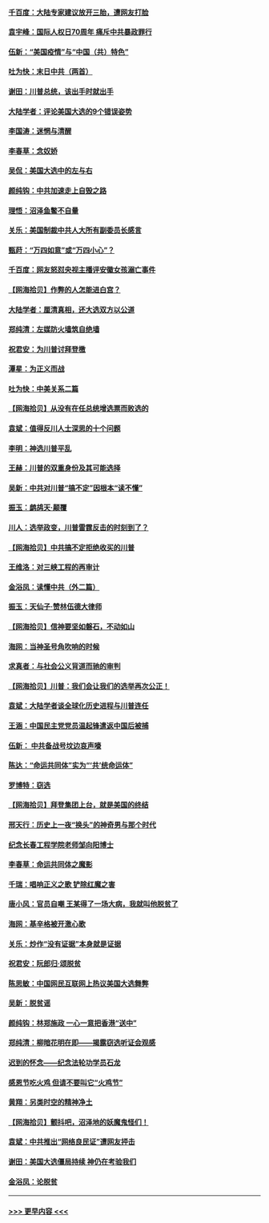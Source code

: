 #### [千百度：大陆专家建议放开三胎，遭网友打脸](../pages/nsc993/n12614456.md?t=12121751) 
#### [袁宇峰：国际人权日70周年 痛斥中共暴政罪行](../pages/nsc993/n12611965.md?t=12121751) 
#### [伍新：“美国疫情”与“中国（共）特色”](../pages/nsc993/n12611463.md?t=12121751) 
#### [吐为快：末日中共（两首）](../pages/nsc993/n12611461.md?t=12121751) 
#### [谢田：川普总统，该出手时就出手](../pages/nsc993/n12610905.md?t=12121751) 
#### [大陆学者：评论美国大选的9个错误姿势](../pages/nsc993/n12609586.md?t=12121751) 
#### [李国涛：迷惘与清醒](../pages/nsc993/n12607532.md?t=12121751) 
#### [李春草：念奴娇](../pages/nsc993/n12607083.md?t=12121751) 
#### [吴侃：美国大选中的左与右](../pages/nsc993/n12607054.md?t=12121751) 
#### [颜纯钩：中共加速走上自毁之路](../pages/nsc993/n12606473.md?t=12121751) 
#### [理悟：沼泽鱼鳖不自量](../pages/nsc993/n12606454.md?t=12121751) 
#### [关乐：美国制裁中共人大所有副委员长感言](../pages/nsc993/n12606442.md?t=12121751) 
#### [甄莳：“万四如意”或“万四小心”？](../pages/nsc993/n12606091.md?t=12121751) 
#### [千百度：网友怒怼央视主播评安徽女孩溺亡事件](../pages/nsc993/n12605370.md?t=12121751) 
#### [【网海拾贝】作弊的人怎能进白宫？](../pages/nsc993/n12603546.md?t=12121751) 
#### [大陆学者：厘清真相，还大选双方以公道](../pages/nsc993/n12603475.md?t=12121751) 
#### [郑纯清：左媒防火墙筑自绝墙](../pages/nsc993/n12602226.md?t=12121751) 
#### [祝君安：为川普讨拜登檄](../pages/nsc993/n12602199.md?t=12121751) 
#### [潭星：为正义而战](../pages/nsc993/n12600926.md?t=12121751) 
#### [吐为快：中美关系二篇](../pages/nsc993/n12600908.md?t=12121751) 
#### [【网海拾贝】从没有在任总统增选票而败选的](../pages/nsc993/n12600435.md?t=12121751) 
#### [袁斌：值得反川人士深思的十个问题](../pages/nsc993/n12600332.md?t=12121751) 
#### [李明：神选川普平乱](../pages/nsc993/n12599751.md?t=12121751) 
#### [王赫：川普的双重身份及其可能选择](../pages/nsc993/n12599723.md?t=12121751) 
#### [吴新：中共对川普“搞不定”因根本“读不懂”](../pages/nsc993/n12599502.md?t=12121751) 
#### [振玉：鹧鸪天‧颠覆](../pages/nsc993/n12599494.md?t=12121751) 
#### [川人：选举政变，川普雷霆反击的时刻到了？](../pages/nsc993/n12599291.md?t=12121751) 
#### [【网海拾贝】中共搞不定拒绝收买的川普](../pages/nsc993/n12598955.md?t=12121751) 
#### [王维洛：对三峡工程的再审计](../pages/nsc993/n12598436.md?t=12121751) 
#### [金浴凤：读懂中共（外二篇）](../pages/nsc993/n12597943.md?t=12121751) 
#### [振玉：天仙子‧赞林伍德大律师](../pages/nsc993/n12597929.md?t=12121751) 
#### [【网海拾贝】信神要坚如磐石，不动如山](../pages/nsc993/n12597901.md?t=12121751) 
#### [海网：当神圣号角吹响的时候](../pages/nsc993/n12595891.md?t=12121751) 
#### [求真者：与社会公义背道而驰的审判](../pages/nsc993/n12595868.md?t=12121751) 
#### [【网海拾贝】川普：我们会让我们的选举再次公正！](../pages/nsc993/n12594930.md?t=12121751) 
#### [袁斌：大陆学者谈全球化历史进程与川普连任](../pages/nsc993/n12594690.md?t=12121751) 
#### [王涵：中国民主党党员温起锋遣返中国后被捕](../pages/nsc993/n12594540.md?t=12121751) 
#### [伍新： 中共备战号坟边哀声嚎](../pages/nsc993/n12593086.md?t=12121751) 
#### [陈达：“命运共同体”实为“‘共’统命运体”](../pages/nsc993/n12590865.md?t=12121751) 
#### [罗博特：窃选](../pages/nsc993/n12590619.md?t=12121751) 
#### [【网海拾贝】拜登集团上台，就是美国的终结](../pages/nsc993/n12589725.md?t=12121751) 
#### [邢天行：历史上一夜“换头”的神奇男与那个时代](../pages/nsc993/n12589424.md?t=12121751) 
#### [纪念长春工程学院老师邹向阳博士](../pages/nsc993/n12585390.md?t=12121751) 
#### [李春草：命运共同体之魔影](../pages/nsc993/n12585026.md?t=12121751) 
#### [千瑞：唱响正义之歌 铲除红魔之害](../pages/nsc993/n12585002.md?t=12121751) 
#### [唐小风：官员自嘲 王某得了一场大病，我就叫他脱贫了](../pages/nsc993/n12584981.md?t=12121751) 
#### [海网：基辛格被开激心歌](../pages/nsc993/n12584946.md?t=12121751) 
#### [关乐：炒作“没有证据”本身就是证据](../pages/nsc993/n12583146.md?t=12121751) 
#### [祝君安：阮郎归‧颂脱贫](../pages/nsc993/n12583119.md?t=12121751) 
#### [陈思敏：中国网民互联网上热议美国大选舞弊](../pages/nsc993/n12582845.md?t=12121751) 
#### [吴新：脱贫谣](../pages/nsc993/n12580839.md?t=12121751) 
#### [颜纯钩：林郑施政 一心一意把香港“送中”](../pages/nsc993/n12580805.md?t=12121751) 
#### [郑纯清：柳暗花明在即——揭露窃选听证会观感](../pages/nsc993/n12580795.md?t=12121751) 
#### [迟到的怀念——纪念法轮功学员石龙](../pages/nsc993/n12580245.md?t=12121751) 
#### [感恩节吃火鸡  但请不要叫它“火鸡节”](../pages/nsc993/n12580252.md?t=12121751) 
#### [黄翔：另类时空的精神净土](../pages/nsc993/n12578638.md?t=12121751) 
#### [【网海拾贝】颤抖吧，沼泽地的妖魔鬼怪们！](../pages/nsc993/n12578552.md?t=12121751) 
#### [袁斌：中共推出“网络良民证”遭网友抨击](../pages/nsc993/n12578511.md?t=12121751) 
#### [谢田：美国大选僵局持续 神仍在考验我们](../pages/nsc993/n12577432.md?t=12121751) 
#### [金浴凤：论脱贫](../pages/nsc993/n12576386.md?t=12121751) 

----
#### [ >>> 更早内容 <<< ](../indexes/nsc993-earlier.md)

